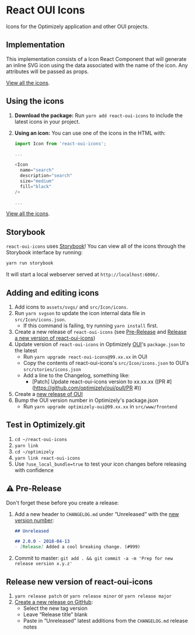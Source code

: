 # React OUI Icons

Icons for the Optimizely application and other OUI projects.

## Implementation

This implementation consists of a Icon React Component that will generate an inline SVG icon using the data associated with the name of the icon. Any attributes will be passed as props.

[View all the icons](http://optimizely.github.io/oui/storybook/?path=/story/icons--everything).

## Using the icons

1. **Download the package:** Run `yarn add react-oui-icons` to include the latest icons in your project.

2. **Using an icon:** You can use one of the icons in the HTML with:

    ```javascript
    import Icon from 'react-oui-icons';

    ...

    <Icon
      name="search"
      description="search"
      size="medium"
      fill="black"
    />

    ...
    ```

[View all the icons](http://optimizely.github.io/oui/storybook/?path=/story/icons--everything).

## Storybook
`react-oui-icons` uses [Storybook](https://storybook.js.org/)! You can view all of the icons through the Storybook interface by running:

```sh
yarn run storybook
```

It will start a local webserver served at `http://localhost:6006/`.

## Adding and editing icons

1. Add icons to `assets/svgs/` and `src/Icon/icons`.
2. Run `yarn svgson` to update the icon internal data file in `src/Icon/icons.json`.
    - If this command is failing, try running `yarn install` first.
3. Create a new release of `react-oui-icons` (see [Pre-Release](https://github.com/optimizely/react-oui-icons#warning-pre-release) and [Release a new version of react-oui-icons](https://github.com/optimizely/react-oui-icons#release-new-version-of-react-oui-icons))
4. Update version of `react-oui-icons` in Optimizely [OUI](https://github.com/optimizely/oui)'s `package.json` to the latest
    - Run `yarn upgrade react-oui-icons@99.xx.xx` in OUI
    - Copy the contents of react-oui-icons's `src/Icon/icons.json`  to OUI's `src/stories/icons.json`
    - Add a line to the Changelog, something like:
        - [Patch] Update react-oui-icons version to xx.xx.xx ([PR #](https://github.com/optimizely/oui/pull/PR #))
5. Create a [new release of OUI](https://github.com/optimizely/oui/blob/devel/CONTRIBUTING.md)
6. Bump the OUI version number in Optimizely's package.json
    - Run `yarn upgrade optimizely-oui@99.xx.xx` in `src/www/frontend`

## Test in Optimizely.git

1. `cd ~/react-oui-icons`
2. `yarn link`
3. `cd ~/optimizely`
4. `yarn link react-oui-icons`
5. Use `?use_local_bundle=true` to test your icon changes before releasing with confidence

## :warning: Pre-Release

Don't forget these before you create a release:

1. Add a new header to `CHANGELOG.md` under “Unreleased” with the [new version number](https://medium.com/design-optimizely/how-to-version-your-ui-library-1c7a1b7ee23a):

    ```md
    ## Unreleased

    ## 2.0.0 - 2018-04-13
    - [Release] Added a cool breaking change. (#999)
    ```
2. Commit to master: `git add . && git commit -a -m 'Prep for new release version x.y.z'`

## Release new version of react-oui-icons

1. `yarn release patch` or `yarn release minor` or `yarn release major`
2. [Create a new release on GitHub](https://github.com/optimizely/react-oui-icons/releases/new):
    * Select the new tag version
    * Leave “Release title” blank
    * Paste in “Unreleased” latest additions from the `CHANGELOG.md` release notes
